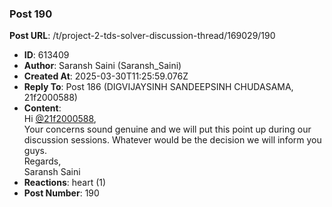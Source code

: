 ### Post 190
**Post URL**: /t/project-2-tds-solver-discussion-thread/169029/190
- **ID**: 613409
- **Author**: Saransh Saini (Saransh_Saini)
- **Created At**: 2025-03-30T11:25:59.076Z
- **Reply To**: Post 186 (DIGVIJAYSINH SANDEEPSINH CHUDASAMA, 21f2000588)
- **Content**:  
  Hi <a class="mention" href="/u/21f2000588">@21f2000588</a>,<br>
Your concerns sound genuine and we will put this point up during our discussion sessions. Whatever would be the decision we will inform you guys.<br>
Regards,<br>
Saransh Saini
- **Reactions**: heart (1)
- **Post Number**: 190

